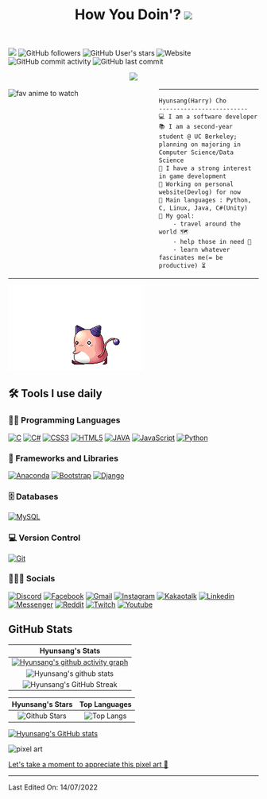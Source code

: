 <h1 align="center">
How You Doin'?  
<img src=https://media4.giphy.com/media/Vbtc9VG51NtzT1Qnv1/200.gif?cid=ecf05e47lye5ug5dotr4umtbz97gksp1kaizxhatnlou0gvk&rid=200.gif&ct=g width="40"></h1>  
<br>

![](https://komarev.com/ghpvc/?username=hyunsang4072&color=grey)
![GitHub followers](https://img.shields.io/github/followers/hyunsang4072?style=social)
![GitHub User's stars](https://img.shields.io/github/stars/hyunsang4072?style=social)
![Website](https://img.shields.io/website?down_color=red&down_message=down&up_message=online&url=https%3A%2F%2Fhyunsang4072.github.io%2F)
![GitHub commit activity](https://img.shields.io/github/commit-activity/m/hyunsang4072/hyunsang4072.github.io?label=devlog%20activity)
![GitHub last commit](https://img.shields.io/github/last-commit/hyunsang4072/hyunsang4072.github.io?label=devlog%20update)
<br>

<p align="center">
<a href="https://github.com/DenverCoder1/readme-typing-svg"><img src="https://readme-typing-svg.herokuapp.com?font=Montserrat&color=333333&center=true&vCenter=true&lines=Hello+World!+%F0%9F%8C%8F;Welcome+to+my+Github+%F0%9F%8E%AC;Love+learning+interesting+stuff+%F0%9F%96%A4;Addicted+to+Coffee+%E2%98%95;ML+%2F+AI+%2F+DS+%2F+CS+%F0%9F%8C%8C"></a>
</p>

<img align="left" src="https://scontent-ssn1-1.xx.fbcdn.net/v/t1.18169-9/27867228_100382190786556_5690948108794236797_n.jpg?_nc_cat=109&ccb=1-7&_nc_sid=8bfeb9&_nc_ohc=7w7cC_t2kX4AX9o27Dx&_nc_ht=scontent-ssn1-1.xx&oh=00_AT_lRUjCKfdKNXAHorOCLoKssXUfcpHYjp_D6eFdsWCDDA&oe=62F26705" alt="fav anime to watch" width="303" />
<hr>

```
Hyunsang(Harry) Cho
-------------------------
💻 I am a software developer
📚 I am a second-year student @ UC Berkeley; planning on majoring in Computer Science/Data Science
📝 I have a strong interest in game development
🔭 Working on personal website(Devlog) for now
🌟 Main languages : Python, C, Linux, Java, C#(Unity)
🚩 My goal:
    - travel around the world 🗺
    - help those in need 🖤
    - learn whatever fascinates me(= be productive) ⏳
```  

<hr>


[![Study Music](https://github.com/hyunsang4072/hyunsang4072/blob/main/i016360526285.gif "핑크빈")](https://youtu.be/cMTdq4VGqoI/)



## 🛠️ Tools I use daily

<!-- For badges, visit https://mdb.pushkaryadav.in/generate -->
<!-- For more badges, visit https://ileriayo.github.io/markdown-badges/ -->

### 👨‍💻 Programming Languages


<!-- badges -->

<p>
    <a href="https://github.com/hyunsang4072/"><img alt="C" src="https://img.shields.io/badge/c-%2300599C.svg?logo=c&logoColor=white&style=flat"></a>
    <a href="https://github.com/hyunsang4072/"><img alt="C#" src="https://img.shields.io/badge/c%23-%23239120.svg?logo=c-sharp&logoColor=white&style=flat"></a>
    <a href="https://github.com/hyunsang4072/"><img alt="CSS3" src="https://img.shields.io/badge/css3-%231572B6.svg?logo=css3&logoColor=white&style=flat"></a>
    <a href="https://github.com/hyunsang4072/"><img alt="HTML5" src="https://img.shields.io/badge/html5-%23E34F26.svg?logo=html5&logoColor=white&style=flat"></a>
    <a href="https://github.com/hyunsang4072/"><img alt="JAVA" src="https://img.shields.io/badge/java-%23ED8B00.svg?logo=java&logoColor=white&style=flat"></a>
    <a href="https://github.com/hyunsang4072/"><img alt="JavaScript" src="https://img.shields.io/badge/javascript-%23323330.svg?logo=javascript&logoColor=%23F7DF1E&style=flat"></a>
    <a href="https://github.com/hyunsang4072/"><img alt="Python" src="https://img.shields.io/badge/python-3670A0?logo=python&logoColor=ffdd54&style=flat"></a>

### 🧰 Frameworks and Libraries

<!-- badges -->

<p>
    <a href="https://github.com/hyunsang4072/"><img alt="Anaconda" src="https://img.shields.io/badge/Anaconda-%2344A833.svg?logo=anaconda&logoColor=white&style=flat"></a>
    <a href="https://github.com/hyunsang4072/"><img alt="Bootstrap" src="https://img.shields.io/badge/bootstrap-%23563D7C.svg?logo=bootstrap&logoColor=white&style=flat"></a>
    <a href="https://github.com/hyunsang4072/"><img alt="Django" src="https://img.shields.io/badge/django-%23092E20.svg?logo=django&logoColor=white&style=flat"></a>

</p>

### 🗄️ Databases

<!-- badges -->

<p>
    <a href="https://github.com/hyunsang4072/"><img alt="MySQL" src="https://img.shields.io/badge/mysql-%2300f.svg?logo=mysql&logoColor=white&style=flat"></a>

</p>

### 💻 Version Control

<!-- badges -->

<p>
    <a href="https://github.com/hyunsang4072/"><img alt="Git" src="https://img.shields.io/badge/git-%23F05033.svg?logo=git&logoColor=white&style=flat"></a>
</p>

### 👨🏽‍💻 Socials

<!-- badges -->

<p>
    <a href="https://github.com/hyunsang4072/"><img alt="Discord" src="https://img.shields.io/badge/Discord-%237289DA.svg?logo=discord&logoColor=white&style=flat"></a>
    <a href="https://github.com/hyunsang4072/"><img alt="Facebook" src="https://img.shields.io/badge/Facebook-%231877F2.svg?logo=Facebook&logoColor=white&style=flat"></a>
    <a href="https://github.com/hyunsang4072/"><img alt="Gmail" src="https://img.shields.io/badge/Gmail-D14836?logo=gmail&logoColor=white&style=flat"></a>
    <a href="https://github.com/hyunsang4072/"><img alt="Instagram" src="https://img.shields.io/badge/Instagram-%23E4405F.svg?logo=Instagram&logoColor=white&style=flat"></a>
    <a href="https://github.com/hyunsang4072/"><img alt="Kakaotalk" src="https://img.shields.io/badge/kakaotalk-ffcd00.svg?logo=kakaotalk&logoColor=000000&style=flat"></a>
    <a href="https://github.com/hyunsang4072/"><img alt="Linkedin" src="https://img.shields.io/badge/linkedin-%230077B5.svg?logo=linkedin&logoColor=white&style=flat"></a>
    <a href="https://github.com/hyunsang4072/"><img alt="Messenger" src="https://img.shields.io/badge/Messenger-00B2FF?logo=messenger&logoColor=white&style=flat"></a>
    <a href="https://github.com/hyunsang4072/"><img alt="Reddit" src="https://img.shields.io/badge/Reddit-FF4500?logo=reddit&logoColor=white&style=flat"></a>
    <a href="https://github.com/hyunsang4072/"><img alt="Twitch" src="https://img.shields.io/badge/Twitch-%239146FF.svg?logo=Twitch&logoColor=white&style=flat"></a>
    <a href="https://github.com/hyunsang4072/"><img alt="Youtube" src="https://img.shields.io/badge/Youtube-%23FF0000.svg?logo=YouTube&logoColor=white&style=flat"></a>
</p>


## GitHub Stats


|                                                                     Hyunsang's Stats                                                                     |
|:------------------------------------------------------------------------------------------------------------------------------------------------------:|
| [![Hyunsang's github activity graph](https://activity-graph.herokuapp.com/graph?username=hyunsang4072&bg_color=e8e3de&color=000000&line=b3bd99&point=929b82&area=true&hide_border=true)](https://github.com/hyunsang4072/) |
| ![Hyunsang's github stats](https://github-readme-stats.vercel.app/api?username=hyunsang4072&show_icons=true&theme=react)              | 
| ![Hyunsang's GitHub Streak](https://github-readme-streak-stats.herokuapp.com/?user=hyunsang4072&theme=react)                    | 
    

|                                                                                                      Hyunsang's Stars                                                                                                       |                                                           Top Languages                                                           |      
|:-------------------------------------------------------------------------------------------------------------------------------------------------------------------------------------------------------------------------:|:---------------------------------------------------------------------------------------------------------------------------------:|
| ![Github Stars](https://github-readme-stats.vercel.app/api?username=hyunsang4072&show_icons=true&locale=en&count_private=true&hide_rank=true&custom_title=My%20GitHub%20Stats&disable_animations=true&theme=react) | ![Top Langs](https://github-readme-stats.vercel.app/api/top-langs/?username=hyunsang4072&langs_count=8&theme=react&layout=compact) |

<!-- Github Stats -->
[![Hyunsang's GitHub stats](https://github-readme-stats.vercel.app/api?username=hyunsang4072&theme=react)](https://github.com/hyunsang4072/)

<img src="https://media0.giphy.com/media/9LZTcawH3mc8V2oUqk/giphy.gif?cid=ecf05e47zvjr6j7mmhosz3yrh4rveuyihgtugqjol8z4xesb&rid=giphy.gif&ct=g" title="just wow" alt="pixel art" width="1000"/>

<u>Let's take a moment to appreciate this pixel art 🙏</u>

------

Last Edited On: 14/07/2022




